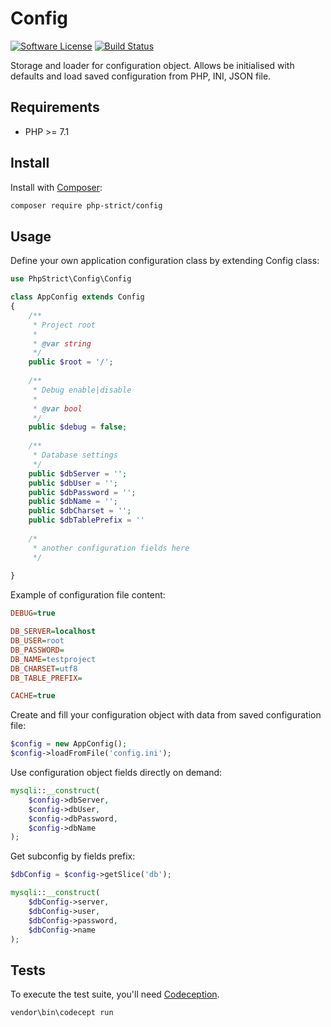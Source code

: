 # Config

[![Software License][ico-license]](LICENSE.txt)
[![Build Status][ico-travis]][link-travis]

Storage and loader for configuration object.
Allows be initialised with defaults and load saved configuration from PHP, INI, JSON file.

## Requirements

*   PHP >= 7.1

## Install

Install with [Composer](http://getcomposer.org):
    
```bash
composer require php-strict/config
```

## Usage

Define your own application configuration class by extending Config class:

```php
use PhpStrict\Config\Config

class AppConfig extends Config
{
    /**
     * Project root
     * 
     * @var string
     */
    public $root = '/';
    
    /**
     * Debug enable|disable
     * 
     * @var bool
     */
    public $debug = false;
    
    /**
     * Database settings
     */
    public $dbServer = '';
    public $dbUser = '';
    public $dbPassword = '';
    public $dbName = '';
    public $dbCharset = '';
    public $dbTablePrefix = ''
    
    /*
     * another configuration fields here
     */
    
}
```

Example of configuration file content:

```ini
DEBUG=true

DB_SERVER=localhost
DB_USER=root
DB_PASSWORD=
DB_NAME=testproject
DB_CHARSET=utf8
DB_TABLE_PREFIX=

CACHE=true
```

Create and fill your configuration object with data from saved configuration file:

```php
$config = new AppConfig();
$config->loadFromFile('config.ini');
```

Use configuration object fields directly on demand:

```php
mysqli::__construct(
    $config->dbServer, 
    $config->dbUser, 
    $config->dbPassword, 
    $config->dbName
);
```

Get subconfig by fields prefix:

```php
$dbConfig = $config->getSlice('db');

mysqli::__construct(
    $dbConfig->server, 
    $dbConfig->user, 
    $dbConfig->password, 
    $dbConfig->name
);
```

## Tests

To execute the test suite, you'll need [Codeception](https://codeception.com/).

```bash
vendor\bin\codecept run
```

[ico-license]: https://img.shields.io/badge/license-GPL-brightgreen.svg?style=flat-square
[ico-travis]: https://img.shields.io/travis/php-strict/config/master.svg?style=flat-square
[link-travis]: https://travis-ci.org/php-strict/config
